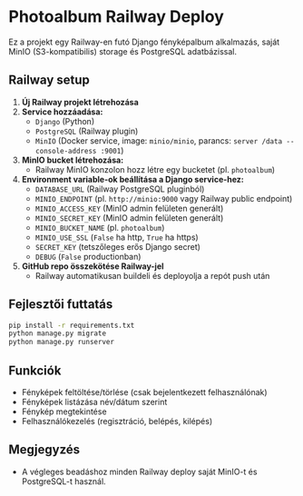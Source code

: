 # Photoalbum Railway Deploy

Ez a projekt egy Railway-en futó Django fényképalbum alkalmazás, saját MinIO (S3-kompatibilis) storage és PostgreSQL adatbázissal.

## Railway setup

1. **Új Railway projekt létrehozása**
2. **Service hozzáadása:**
   - `Django` (Python)
   - `PostgreSQL` (Railway plugin)
   - `MinIO` (Docker service, image: `minio/minio`, parancs: `server /data --console-address :9001`)
3. **MinIO bucket létrehozása:**
   - Railway MinIO konzolon hozz létre egy bucketet (pl. `photoalbum`)
4. **Environment variable-ok beállítása a Django service-hez:**
   - `DATABASE_URL` (Railway PostgreSQL pluginból)
   - `MINIO_ENDPOINT` (pl. `http://minio:9000` vagy Railway public endpoint)
   - `MINIO_ACCESS_KEY` (MinIO admin felületen generált)
   - `MINIO_SECRET_KEY` (MinIO admin felületen generált)
   - `MINIO_BUCKET_NAME` (pl. `photoalbum`)
   - `MINIO_USE_SSL` (`False` ha http, `True` ha https)
   - `SECRET_KEY` (tetszőleges erős Django secret)
   - `DEBUG` (`False` productionban)
5. **GitHub repo összekötése Railway-jel**
   - Railway automatikusan buildeli és deployolja a repót push után

## Fejlesztői futtatás

```bash
pip install -r requirements.txt
python manage.py migrate
python manage.py runserver
```

## Funkciók
- Fényképek feltöltése/törlése (csak bejelentkezett felhasználónak)
- Fényképek listázása név/dátum szerint
- Fénykép megtekintése
- Felhasználókezelés (regisztráció, belépés, kilépés)

## Megjegyzés
- A végleges beadáshoz minden Railway deploy saját MinIO-t és PostgreSQL-t használ. 